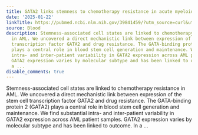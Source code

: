 ```yaml
---
title: GATA2 links stemness to chemotherapy resistance in acute myeloid leukemia
date: '2025-01-22'
linkTitle: https://pubmed.ncbi.nlm.nih.gov/39841459/?utm_source=curl&utm_medium=rss&utm_campaign=journals&utm_content=7603509&fc=None&ff=20250123170657&v=2.18.0.post9+e462414
source: Blood
description: Stemness-associated cell states are linked to chemotherapy resistance
  in AML. We uncovered a direct mechanistic link between expression of the stem cell
  transcription factor GATA2 and drug resistance. The GATA-binding protein 2 (GATA2)
  plays a central role in blood stem cell generation and maintenance. We find substantial
  intra- and inter-patient variability in GATA2 expression across AML patient samples.
  GATA2 expression varies by molecular subtype and has been linked to outcome. In
  a ...
disable_comments: true
---
```

Stemness-associated cell states are linked to chemotherapy resistance in AML. We uncovered a direct mechanistic link between expression of the stem cell transcription factor GATA2 and drug resistance. The GATA-binding protein 2 (GATA2) plays a central role in blood stem cell generation and maintenance. We find substantial intra- and inter-patient variability in GATA2 expression across AML patient samples. GATA2 expression varies by molecular subtype and has been linked to outcome. In a ...